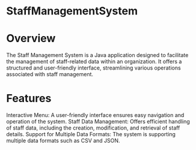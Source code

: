 # StaffManagementSystem

# Overview

The Staff Management System is a Java application designed to facilitate the management of staff-related data within an organization. It offers a structured and user-friendly interface, streamlining various operations associated with staff management. 

# Features
Interactive Menu: A user-friendly interface ensures easy navigation and operation of the system.
Staff Data Management: Offers efficient handling of staff data, including the creation, modification, and retrieval of staff details.
Support for Multiple Data Formats: The system is supporting multiple data formats such as CSV and JSON. 
